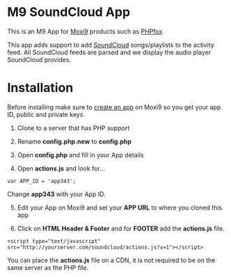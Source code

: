 M9 SoundCloud App
=================

This is an M9 App for [Moxi9](http://moxi9.com/) products such as [PHPfox](http://moxi9.com/phpfox).

This app adds support to add [SoundCloud](https://soundcloud.com/) songs/playlists to the activity feed. All SoundCloud feeds are parsed and we display the audio player SoundCloud provides.

Installation
============

Before installing make sure to [create an app](http://unity.moxi9.com/techie/create) on Moxi9 so you get your app ID, public and private keys.

1) Clone to a server that has PHP support

2) Rename **config.php.new** to **config.php**

3) Open **config.php** and fill in your App details

4) Open **actions.js** and look for...
```
var APP_ID = 'app343';
```

Change **app343** with your App ID.

5) Edit your App on Moxi9 and set your **APP URL** to where you cloned this app

6) Click on **HTML Header & Footer** and for **FOOTER** add the **actions.js** file.
```
<script type="text/javascript" src="http://yourserver.com/soundcloud/actions.js?v=1"></script>
```
You can place the **actions.js** file on a CDN, it is not required to be on the same server as the PHP file.

